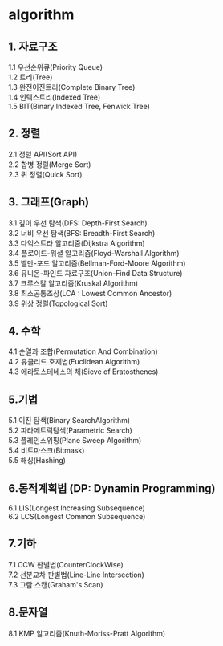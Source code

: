 # algorithm

## 1. 자료구조
   1.1 우선순위큐(Priority Queue)<br>
   1.2 트리(Tree)<br>
   1.3 완전이진트리(Complete Binary Tree)<br>
   1.4 인텍스트리(Indexed Tree)<br>
   1.5 BIT(Binary Indexed Tree, Fenwick Tree)<br>

## 2. 정렬

   2.1 정렬 API(Sort API)<br>
   2.2 합병 정렬(Merge Sort)<br>
   2.3 퀴 정렬(Quick Sort)<br>

## 3. 그래프(Graph)
   3.1 깊이 우선 탐색(DFS: Depth-First Search)<br>
   3.2 너비 우선 탐색(BFS: Breadth-First Search)<br>
   3.3 다익스트라 알고리즘(Dijkstra Algorithm)<br>
   3.4 플로이드-워셜 알고리즘(Floyd-Warshall Algorithm)<br>
   3.5 벨만-포드 알고리즘(Bellman-Ford-Moore Algorithm)<br>
   3.6 유니온-파인드 자료구조(Union-Find Data Structure)<br>
   3.7 크루스칼 알고리즘(Kruskal Algorithm)<br>
   3.8 최소공통조상(LCA : Lowest Common Ancestor)<br>
   3.9 위상 정렬(Topological Sort)<br>

## 4. 수학
   4.1 순열과 조합(Permutation And Combination)<br>
   4.2 유클리드 호제법(Euclidean Algorithm)<br>
   4.3 에라토스테네스의 체(Sieve of Eratosthenes)<br>

## 5.기법
   5.1 이진 탐색(Binary SearchAlgorithm)<br>
   5.2 파라메트릭탐색(Parametric Search)<br>
   5.3 플레인스위핑(Plane Sweep Algorithm)<br>
   5.4 비트마스크(Bitmask)<br>
   5.5 해싱(Hashing)<br>

## 6.동적계획법 (DP: Dynamin Programming)
   6.1 LIS(Longest Increasing Subsequence)<br>
   6.2 LCS(Longest Common Subsequence)<br>
   
## 7.기하
  7.1 CCW 판별법(CounterClockWise)<br>
  7.2 선분교차 판별법(Line-Line Intersection)<br>
  7.3 그람 스캔(Graham's Scan)<br>

## 8.문자열
  8.1 KMP 알고리즘(Knuth-Moriss-Pratt Algorithm)<br>
